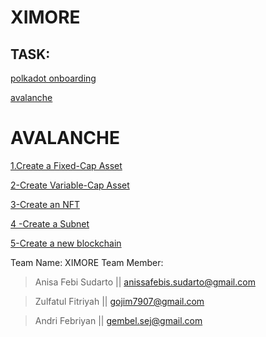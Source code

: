 # XIMORE

## TASK: 

[polkadot onboarding](./POLKADOT)

[avalanche](./AVALANCHE)

# AVALANCHE

[1.Create a Fixed-Cap Asset](./1-Create%20a%20Fixed-Cap%20Asset/readme.md)

[2-Create Variable-Cap Asset](./2-Create%20Variable-Cap%20Asset/readme.md)

[3-Create an NFT](./3-Create%20an%20NFT/readme.md)

[4 -Create a Subnet](./4%20-Create%20a%20Subnet/readme.md)

[5-Create a new blockchain](./5-Create%20a%20new%20blockchain/readme.md)


Team Name: XIMORE
Team Member: 
> Anisa Febi Sudarto || anissafebis.sudarto@gmail.com


> Zulfatul Fitriyah || gojim7907@gmail.com


> Andri Febriyan || gembel.sej@gmail.com


